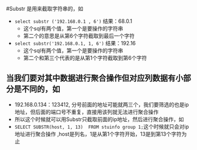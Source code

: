 #Substr 是用来截取字符串的，如  
* `select substr ('192.168.0.1 , 6')` 结果：68.0.1
  * 这个sql有两个值，第一个是要操作的字符串
  * 第二个的意思是从第6个字符截取到最后一个字符
* `select substr('192.168.0.1, 1, 6')` 结果：192.16
  * 这个sql有两个值，第一个是要操作的字符串
  * 第二个和第三个代表的是从第1个字符截取到第6个字符
## 当我们要对其中数据进行聚合操作但对应列数据有小部分是不同的，如
  * 192.168.0.134：123412, 分号前面的地址可能就两三个，我们要筛选的也是ip地址，但后面的端口号不重复，直接用该列就无法进行聚合操作  
  * 所以这个时候就可以用Substr只截取前面的ip地址，然后进行聚合操作，如  
  * `SELECT SUBSTR(host, 1, 13)  FROM stuinfo group 1;`这个时候就只会对ip地址进行聚合操作 ,host是列名，1是从第1个字符开始，13是到第13个字符为止

